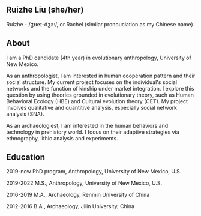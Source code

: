 ##                Ruizhe Liu (she/her)

Ruizhe - /ʒʊeɪ-dʒɜ:/, or Rachel (similar pronouciation as my Chinese name)

## About

I am a PhD candidate (4th year) in evolutionary anthropology, University of New Mexico.

As an anthropologist, I am interested in human cooperation pattern and their social structure. My current project focuses on the individual's social networks and the function of kinship under market integration. I explore this question by using theories grounded in evolutionary theory, such as Human Behavioral Ecology (HBE) and Cultural evolution theory (CET). My project involves qualitative and quantitive analysis, especially social network analysis (SNA).

As an archaeologiest, I am interested in the human behaviors and technology in prehistory world. I focus on their adaptive strategies via ethnography, lithic analysis and experiments.


## Education

2019-now  PhD program, Anthropology, University of New Mexico, U.S.

2019-2022 M.S., Anthropology, University of New Mexico, U.S.

2016-2019 M.A., Archaeology, Renmin University of China

2012-2016 B.A., Archaeology, Jilin University, China
